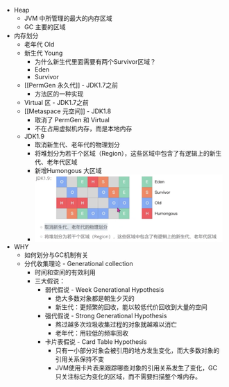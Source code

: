 - Heap
	- JVM 中所管理的最大的内存区域
	- GC 主要的区域
- 内存划分
	- 老年代 Old
	- 新生代 Young
		- 为什么新生代里面需要有两个Survivor区域？
		- Eden
		- Survivor
	- [[PermGen 永久代]] - JDK1.7之前
		- 方法区的一种实现
	- Virtual 区 - JDK1.7之前
	- [[Metaspace 元空间]] - JDK1.8
		- 取消了 PermGen 和 Virtual
		- 不在占用虚拟机内存，而是本地内存
	- JDK1.9
		- 取消新生代、老年代的物理划分
		- 将堆划分为若干个区域（Region），这些区域中包含了有逻辑上的新生代、老年代区域
		- 新增Humongous 大区域
		- ![image.png](../assets/image_1697791937621_0.png)
- WHY
	- 如何划分与GC机制有关
	- 分代收集理论 - Generational collection
		- 时间和空间的有效利用
		- 三大假说：
			- 弱代假说 - Week Generational Hypothesis
				- 绝大多数对象都是朝生夕灭的
				- 新生代：更频繁的回收，能以较低代价回收到大量的空间
			- 强代假说 - Strong Generational Hypothesis
				- 熬过越多次垃圾收集过程的对象就越难以消亡
				- 老年代：用较低的频率回收
			- 卡片表假说 - Card Table Hypothesis
				- 只有一小部分对象会被引用的地方发生变化，而大多数对象的引用关系保持不变
				- JVM使用卡片表来跟踪哪些对象的引用关系发生了变化，GC 只关注标记为变化的区域，而不需要扫描整个堆内存。